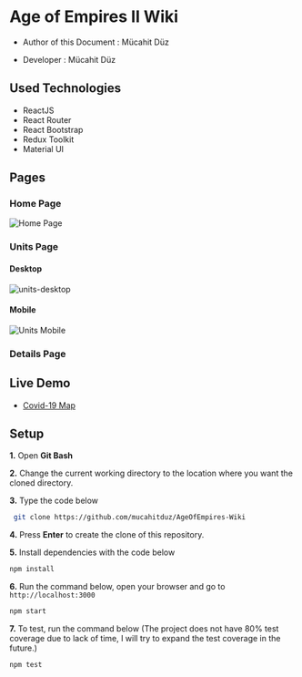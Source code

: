 # Age of Empires II Wiki

- Author of this Document : Mücahit Düz

- Developer : Mücahit Düz

## Used Technologies

* ReactJS
* React Router
* React Bootstrap
* Redux Toolkit
* Material UI

## Pages

### Home Page
![Home Page](https://user-images.githubusercontent.com/83221364/197399042-98b4f8d8-37c2-4ab3-adb8-a051d1153956.png)

### Units Page

#### Desktop
![units-desktop](https://user-images.githubusercontent.com/83221364/197404083-456eacc1-d48f-4f29-8449-aea9ea573146.gif)

#### Mobile
![Units Mobile](https://user-images.githubusercontent.com/83221364/197404889-4542a321-b785-4d10-b19c-daad68397434.gif)


### Details Page

## Live Demo

- [Covid-19 Map]()

## Setup

**1.** Open **Git Bash**

**2.** Change the current working directory to the location where you want the cloned directory.

**3.** Type the code below

```bash
 git clone https://github.com/mucahitduz/AgeOfEmpires-Wiki
```

**4.** Press **Enter** to create the clone of this repository.

**5.** Install dependencies with the code below

```bash
npm install
```

**6.** Run the command below, open your browser and go to `http://localhost:3000`

```bash
npm start
```

**7.** To test, run the command below (The project does not have 80% test coverage due to lack of time, I will try to expand the test coverage  in the future.)

```bash
npm test
```
